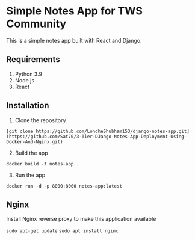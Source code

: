 # Simple Notes App for TWS Community
This is a simple notes app built with React and Django.

## Requirements
1. Python 3.9
2. Node.js
3. React

## Installation
1. Clone the repository
```
[git clone https://github.com/LondheShubham153/django-notes-app.git](https://github.com/Sat70/3-Tier-DJango-Notes-App-Deployment-Using-Docker-And-Nginx.git)
```

2. Build the app
```
docker build -t notes-app .
```

3. Run the app
```
docker run -d -p 8000:8000 notes-app:latest
```

## Nginx

Install Nginx reverse proxy to make this application available

`sudo apt-get update`
`sudo apt install nginx`
